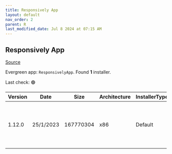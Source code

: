 ```yaml
---
title: Responsively App
layout: default
nav_order: 2
parent: R
last_modified_date: Jul 8 2024 at 07:15 AM
---
```


## Responsively App

[Source](https://responsively.app/)

Evergreen app: `ResponsivelyApp`. Found **1** installer.

Last check: 🟢

| Version | Date      | Size      | Architecture | InstallerType | Type | URI                                                                                                                                                                                                                                                  |
| ------- | --------- | --------- | ------------ | ------------- | ---- | ---------------------------------------------------------------------------------------------------------------------------------------------------------------------------------------------------------------------------------------------------- |
| 1.12.0  | 25/1/2023 | 167770304 | x86          | Default       | exe  | [https://github.com/responsively-org/responsively-app-releases/releases/download/v1.12.0/ResponsivelyApp-Setup-1.12.0.exe](https://github.com/responsively-org/responsively-app-releases/releases/download/v1.12.0/ResponsivelyApp-Setup-1.12.0.exe) |
